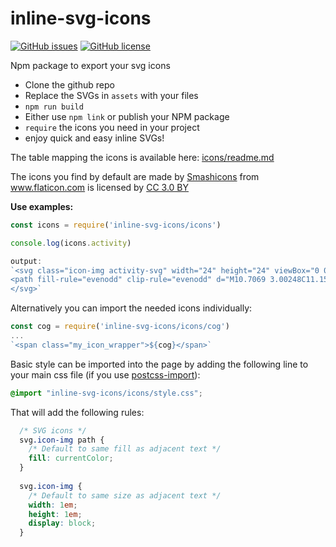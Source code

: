 # inline-svg-icons
[![GitHub issues](https://img.shields.io/github/issues/cuginoAle/inline-svg-icons.svg?style=plastic)](https://github.com/cuginoAle/inline-svg-icons/issues)
[![GitHub license](https://img.shields.io/github/license/cuginoAle/inline-svg-icons.svg?style=plastic)](https://github.com/cuginoAle/inline-svg-icons/blob/master/LICENSE)

Npm package to export your svg icons
 - Clone the github repo
 - Replace the SVGs in `assets` with your files
 - `npm run build`
 - Either use `npm link` or publish your NPM package
 - `require` the icons you need in your project
 - enjoy quick and easy inline SVGs!


The table mapping the icons is available here: [icons/readme.md](icons/readme.md)

The icons you find by default are made by <a href="https://smashicons.com/" title="Smashicons">Smashicons</a> from <a href="https://www.flaticon.com/" 		    title="Flaticon">www.flaticon.com</a> is licensed by <a href="http://creativecommons.org/licenses/by/3.0/" 		    title="Creative Commons BY 3.0" target="_blank">CC 3.0 BY</a></div>

**Use examples:**
```js
const icons = require('inline-svg-icons/icons')

console.log(icons.activity)

output:
`<svg class="icon-img activity-svg" width="24" height="24" viewBox="0 0 24 24" fill="none" xmlns="http://www.w3.org/2000/svg">
<path fill-rule="evenodd" clip-rule="evenodd" d="M10.7069 3.00248C11.1545 3.03412 11.5262 3.36 11.6161 3.79959L14.2191 16.5255L15.7076 12.796C15.8593 12.4159 16.2272 12.1667 16.6364 12.1667H21C21.5523 12.1667 22 12.6144 22 13.1667C22 13.7189 21.5523 14.1667 21 14.1667H17.314L14.8379 20.3707C14.6741 20.7811 14.2603 21.0353 13.8202 20.996C13.3801 20.9568 13.0179 20.6333 12.9294 20.2004L10.3742 7.70839L8.30541 13.5029C8.1633 13.9009 7.78629 14.1667 7.36364 14.1667H3C2.44772 14.1667 2 13.7189 2 13.1667C2 12.6144 2.44772 12.1667 3 12.1667H6.65884L9.69459 3.66375C9.84545 3.24118 10.2593 2.97084 10.7069 3.00248Z" fill="#7A7F8F"></path>
</svg>`
```


Alternatively you can import the needed icons individually:
```js
const cog = require('inline-svg-icons/icons/cog')
...
`<span class="my_icon_wrapper">${cog}</span>`
```


Basic style can be imported into the page by adding the following line to your main css file (if you use [postcss-import](https://github.com/postcss/postcss-import)):
```css
@import "inline-svg-icons/icons/style.css";
```

That will add the following rules:
```css
  /* SVG icons */
  svg.icon-img path {
    /* Default to same fill as adjacent text */
    fill: currentColor;
  }
  
  svg.icon-img {
    /* Default to same size as adjacent text */
    width: 1em;
    height: 1em;
    display: block;
  }
```
